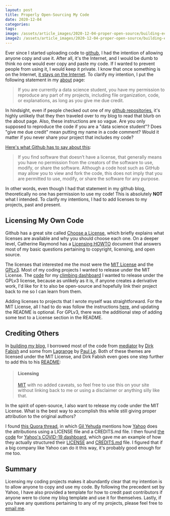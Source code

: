 ```yaml
---
layout: post
title: Properly Open-Sourcing My Code
date: 2020-12-04
categories: 
tags: 
image: /assets/article_images/2020-12-04-proper-open-source/building-ecosystem-open-source-data-science-blog-cover-image-small.png
image2: /assets/article_images/2020-12-04-proper-open-source/building-ecosystem-open-source-data-science-blog-cover-image-small.png
---
```




Ever since I started uploading code to [github](https://github.com/harrisonized), I had the intention of allowing anyone copy and use it. After all, it's the Internet, and I would be dumb to think no one would ever copy and paste my code. If I wanted to prevent people from using it, I would keep it private. I know that once something is on the Internet, [it stays on the Internet](https://www.al.com/breaking/2011/03/everything_posted_online_is_th.html). To clarify my intention, I put the following statement in my [about](/about/) page:

> If you are currently a data science student, you have my permission to reproduce any part of my projects, including file organization, code, or explanations, as long as you give me due credit.

In hindsight, even if people checked out one of my [github repositories](https://github.com/harrisonized?tab=repositories), it's highly unlikely that they then traveled over to my blog to read that blurb on the about page. Also, these instructions are so vague. Are you only supposed to reproduce the code if you are a "data science student"? Does "give me due credit" mean putting my name in a code comment? Would it matter if you never share your project that includes my code?

[Here's what Github has to say about this](https://choosealicense.com/no-permission/):

> If you find software that doesn’t have a license, that generally means you have no permission from the creators of the software to use, modify, or share the software. Although a code host such as GitHub may allow you to view and fork the code, this does not imply that you are permitted to use, modify, or share the software for any purpose.

In other words, even though I had that statement in my github blog, theoretically no one has permission to use my code! This is absolutely **NOT** what I intended. To clarify my intentions, I had to add licenses to my projects, past and present.



## Licensing My Own Code

Github has a great site called [Choose a License](https://choosealicense.com/), which briefly explains what licenses are available and why you should choose each one. On a deeper level, Catherine Raymond has a [Licensing HOWTO](http://www.catb.org/~esr/Licensing-HOWTO.html) document that answers most of my basic questions pertaining to copyright, licensing, and open source.

 The licenses that interested me the most were the [MIT License](https://choosealicense.com/licenses/mit/) and the [GPLv3](https://choosealicense.com/licenses/gpl-3.0/). Most of my coding projects I wanted to release under the MIT License. The [code](https://github.com/harrisonized/climblog) for my [climbing dashboard](https://choosealicense.com/licenses/gpl-3.0/) I wanted to release under the GPLv3 license, because as unlikely as it is, if anyone creates a derivative work, I'd like for it to also be open-source and hopefully link their project back to me so I can learn from them.

Adding licenses to projects that I wrote myself was straightforward. For the MIT License, all I had to do was follow the instructions [here](https://docs.github.com/en/free-pro-team@latest/github/building-a-strong-community/adding-a-license-to-a-repository), and updating the README is optional. For GPLv3, there was the additional step of adding some text to a License section in the README.



## Crediting Others

In [building my blog](/2020/11/22/blog-update.html), I borrowed most of the code from [mediator](https://github.com/dirkfabisch/mediator) by [Dirk Fabish](https://github.com/dirkfabisch/) and some from [Lagrange](https://github.com/LeNPaul/Lagrange) by [Paul Le](https://github.com/LeNPaul/). Both of these themes are licensed under the MIT License, and Dirk Fabish even goes one step further to add this to his [README](https://github.com/dirkfabisch/mediator/blob/master/README.md):

> #### Licensing
>
> [MIT](https://github.com/dirkfabisch/mediator/blob/master/LICENCE) with no added caveats, so feel free to use this on your site without linking back to me or using a disclaimer or anything silly like that.

In the spirit of open-source, I also want to release my code under the MIT License. What is the best way to accomplish this while still giving proper attribution to the original authors?

I found [this Quora thread](https://www.quora.com/How-do-I-properly-credit-an-original-codes-developer-for-her-open-source-contribution), in which [Gil Yehuda](https://www.quora.com/profile/Gil-Yehuda) mentions how [Yahoo](https://github.com/yahoo) does the attributions using a LICENSE file and a CREDITS.md file. I then found [the code](https://github.com/yahoo/covid-19-dashboard) for [Yahoo's COVID-19 dashboard](https://yahoo.github.io/covid-19-dashboard/#/Earth), which gave me an example of how they actually structured their [LICENSE](https://github.com/yahoo/covid-19-dashboard/blob/master/LICENSE) and [CREDITS.md](https://github.com/yahoo/covid-19-dashboard/blob/master/CREDITS.md) file. I figured that if a big company like Yahoo can do it this way, it's probably good enough for me too.



## Summary

Licensing my coding projects makes it abundantly clear that my intention is to allow anyone to copy and use my code. By following the precedent set by Yahoo, I have also provided a template for how to credit past contributors if anyone were to clone my blog template and use it for themselves. Lastly, if you have any questions pertaining to any of my projects, please feel free to [email me](mailto:harrison.c.wang@gmail.com).
